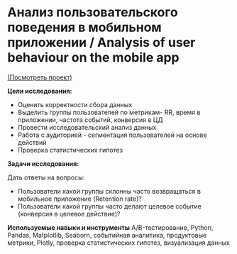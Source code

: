 # Анализ пользовательского поведения в мобильном приложении / Analysis of user behaviour on the mobile app 
[(Посмотреть проект)](https://github.com/martynovamarina/analytic_projects/blob/main/Sales%20analysis%20for%20the%20mobile%20app/Mobile%20App.ipynb)

**Цели исследования:**

- Оценить корректности сбора данных
- Выделить группы пользователей по метрикам- RR, время в приложении, частота событий, конверсия в ЦД
- Провести исследовательский анализ данных
- Работа с аудиторией - сегментация пользователей на основе действий
- Проверка статистических гипотез

**Задачи исследования:**

Дать ответы на вопросы:

- Пользователи какой группы склонны часто возвращаться в мобильное приложение (Retention rate)?
- Пользователи какой группы часто делают целевое событие (конверсия в целевое действие)?

**Используемые навыки и инструменты**
A/B-тестирование, Python, Pandas, Matplotlib, Seaborn, событийная аналитика, продуктовые метрики, Plotly, проверка статистических гипотез, визуализация данных
